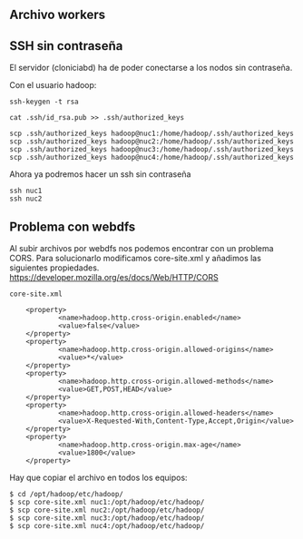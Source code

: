 

## Archivo workers


## SSH sin contraseña
El servidor (cloniciabd) ha de poder conectarse a los nodos sin contraseña.

Con el usuario hadoop:
```cd
ssh-keygen -t rsa

cat .ssh/id_rsa.pub >> .ssh/authorized_keys

scp .ssh/authorized_keys hadoop@nuc1:/home/hadoop/.ssh/authorized_keys
scp .ssh/authorized_keys hadoop@nuc2:/home/hadoop/.ssh/authorized_keys
scp .ssh/authorized_keys hadoop@nuc3:/home/hadoop/.ssh/authorized_keys
scp .ssh/authorized_keys hadoop@nuc4:/home/hadoop/.ssh/authorized_keys
```

Ahora ya podremos hacer un ssh sin contraseña
```
ssh nuc1
ssh nuc2
```


## Problema con webdfs
Al subir archivos por webdfs nos podemos encontrar con un problema CORS.
Para solucionarlo modificamos core-site.xml y añadimos las siguientes propiedades.
https://developer.mozilla.org/es/docs/Web/HTTP/CORS

`core-site.xml`
```
	<property>
            <name>hadoop.http.cross-origin.enabled</name>
            <value>false</value>
    </property>
    <property>
            <name>hadoop.http.cross-origin.allowed-origins</name>
            <value>*</value>
    </property>
    <property>
            <name>hadoop.http.cross-origin.allowed-methods</name>
            <value>GET,POST,HEAD</value>
    </property>
    <property>
            <name>hadoop.http.cross-origin.allowed-headers</name>
            <value>X-Requested-With,Content-Type,Accept,Origin</value>
    </property>
    <property>
            <name>hadoop.http.cross-origin.max-age</name>
            <value>1800</value>
    </property>
```

Hay que copiar el archivo en todos los equipos:
```
$ cd /opt/hadoop/etc/hadoop/
$ scp core-site.xml nuc1:/opt/hadoop/etc/hadoop/
$ scp core-site.xml nuc2:/opt/hadoop/etc/hadoop/
$ scp core-site.xml nuc3:/opt/hadoop/etc/hadoop/
$ scp core-site.xml nuc4:/opt/hadoop/etc/hadoop/

```
